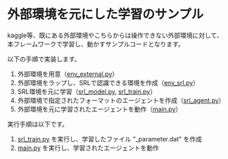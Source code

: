 # 外部環境を元にした学習のサンプル

kaggle等、既にある外部環境やこちらからは操作できない外部環境に対して、本フレームワークで学習し、動かすサンプルコードとなります。

以下の手順で実装します。

1. 外部環境を用意（[env_external.py](./env_external.py)）
2. 外部環境をラップし、SRLで認識できる環境を作成（[env_srl.py](./env_srl.py)）
3. SRL環境を元に学習（[srl_model.py](./srl_model.py), [srl_train.py](./srl_train.py)）
4. 外部環境で指定されたフォーマットのエージェントを作成（[srl_agent.py](./srl_agent.py)）
5. 外部環境を元に学習されたエージェントを動作（[main.py](./main.py)）

実行手順は以下です。

1. [srl_train.py](./srl_train.py) を実行し、学習したファイル "_parameter.dat" を作成
2. [main.py](./main.py) を実行し、学習されたエージェントを動作

